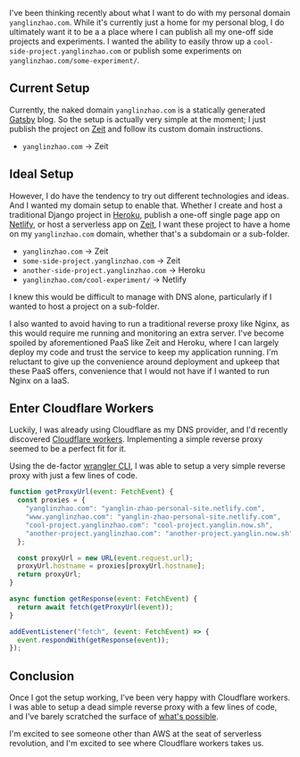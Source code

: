 I've been thinking recently about what I want to do with my personal domain
`yanglinzhao.com`. While it's currently just a home for my personal blog, I do
ultimately want it to be a a place where I can publish all my one-off side
projects and experiments. I wanted the ability to easily throw up a
`cool-side-project.yanglinzhao.com` or publish some experiments on
`yanglinzhao.com/some-experiment/`.

## Current Setup

Currently, the naked domain `yanglinzhao.com` is a statically generated
[Gatsby](https://www.gatsbyjs.org/) blog. So the setup is actually very simple
at the moment; I just publish the project on [Zeit](https://zeit.co) and follow
its custom domain instructions.

- `yanglinzhao.com` → Zeit

## Ideal Setup

However, I do have the tendency to try out different technologies and ideas. And
I wanted my domain setup to enable that. Whether I create and host a traditional
Django project in [Heroku](https://www.heroku.com/), publish a one-off single
page app on [Netlify](https://www.netlify.com/), or host a serverless app on
[Zeit](https://zeit.co), I want these project to have a home on my
`yanglinzhao.com` domain, whether that's a subdomain or a sub-folder.

- `yanglinzhao.com` → Zeit
- `some-side-project.yanglinzhao.com` → Zeit
- `another-side-project.yanglinzhao.com` → Heroku
- `yanglinzhao.com/cool-experiment/` → Netlify

I knew this would be difficult to manage with DNS alone, particularly if I
wanted to host a project on a sub-folder.

I also wanted to avoid having to run a traditional reverse proxy like Nginx, as
this would require me running and monitoring an extra server. I've become
spoiled by aforementioned PaaS like Zeit and Heroku, where I can largely deploy
my code and trust the service to keep my application running. I'm reluctant to
give up the convenience around deployment and upkeep that these PaaS offers,
convenience that I would not have if I wanted to run Nginx on a IaaS.

## Enter Cloudflare Workers

Luckily, I was already using Cloudflare as my DNS provider, and I'd recently
discovered
[Cloudflare workers](https://www.cloudflare.com/products/cloudflare-workers/).
Implementing a simple reverse proxy seemed to be a perfect fit for it.

Using the de-factor [wrangler CLI](https://github.com/cloudflare/wrangler), I
was able to setup a very simple reverse proxy with just a few lines of code.

```js
function getProxyUrl(event: FetchEvent) {
  const proxies = {
    "yanglinzhao.com": "yanglin-zhao-personal-site.netlify.com",
    "www.yanglinzhao.com": "yanglin-zhao-personal-site.netlify.com",
    "cool-project.yanglinzhao.com": "cool-project.yanglin.now.sh",
    "another-project.yanglinzhao.com": "another-project.yanglin.now.sh",
  };

  const proxyUrl = new URL(event.request.url);
  proxyUrl.hostname = proxies[proxyUrl.hostname];
  return proxyUrl;
}

async function getResponse(event: FetchEvent) {
  return await fetch(getProxyUrl(event));
}

addEventListener("fetch", (event: FetchEvent) => {
  event.respondWith(getResponse(event));
});
```

## Conclusion

Once I got the setup working, I've been very happy with Cloudflare workers. I
was able to setup a dead simple reverse proxy with a few lines of code, and I've
barely scratched the surface of
[what's possible](https://github.com/cloudflare/worker-examples).

I'm excited to see someone other than AWS at the seat of serverless revolution,
and I'm excited to see where Cloudflare workers takes us.

